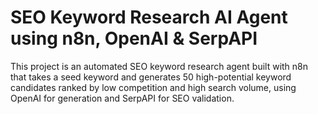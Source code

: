 # SEO Keyword Research AI Agent using n8n, OpenAI & SerpAPI


This project is an automated SEO keyword research agent built with n8n that takes a seed keyword and generates 50 high-potential keyword candidates ranked by low competition and high search volume, using OpenAI for generation and SerpAPI for SEO validation.
